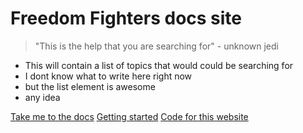 # Freedom Fighters docs site

> "This is the help that you are searching for" - unknown jedi

- This will contain a list of topics that would could be searching for
- I dont know what to write here right now
- but the list element is awesome
- any idea

[Take me to the docs](#main)
[Getting started](https://docs.freedom-fighters.eu/#/getting-started)
[Code for this website](https://github.com/Nhimself/docs.freedom-fighters.eu)
